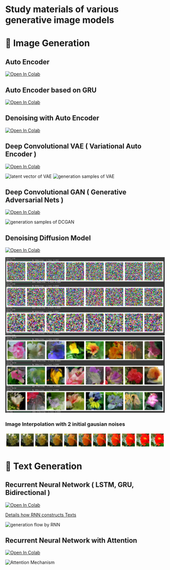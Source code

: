 Study materials of various generative image models
=====

# :shirt: Image Generation

## Auto Encoder

<a href="https://colab.research.google.com/github/shishimaru/GenerativeAIModels/blob/main/image-generation/01-autoencoder.ipynb" target="_blank">
<img src="https://colab.research.google.com/assets/colab-badge.svg" alt="Open In Colab"/></a>


## Auto Encoder based on GRU

<a href="https://colab.research.google.com/github/shishimaru/GenerativeAIModels/blob/main/image-generation/02-recurrent-autoencoder.ipynb" target="_blank">
<img src="https://colab.research.google.com/assets/colab-badge.svg" alt="Open In Colab"/></a>


## Denoising with Auto Encoder

<a href="https://colab.research.google.com/github/shishimaru/GenerativeAIModels/blob/main/image-generation/03-denoising-autoencoder.ipynb" target="_blank">
<img src="https://colab.research.google.com/assets/colab-badge.svg" alt="Open In Colab"/></a>


## Deep Convolutional VAE ( Variational Auto Encoder )

<a href="https://colab.research.google.com/github/shishimaru/GenerativeAIModels/blob/main/image-generation/04-deep-convolutional-vae.ipynb" target="_blank">
<img src="https://colab.research.google.com/assets/colab-badge.svg" alt="Open In Colab"/></a>

![latent vector of VAE](./image-generation/docs/vae/latent-space.png "Latent Vector obtained by VAE")
![generation samples of VAE](./image-generation/docs/vae/generation-samples.png "Images generated with VAE")


## Deep Convolutional GAN ( Generative Adversarial Nets )

<a href="https://colab.research.google.com/github/shishimaru/GenerativeAIModels/blob/main/image-generation/05-deep-convolutional-gan.ipynb" target="_blank">
<img src="https://colab.research.google.com/assets/colab-badge.svg" alt="Open In Colab"/></a>

![generation samples of DCGAN](./image-generation/docs/dcgan/generation-samples.png "Images generated with DCGAN")


## Denoising Diffusion Model

<a href="https://colab.research.google.com/github/shishimaru/GenerativeAIModels/blob/main/image-generation/06-denoising-diffusion-model.ipynb" target="_blank">
<img src="https://colab.research.google.com/assets/colab-badge.svg" alt="Open In Colab"/></a>

![Epoch 1st of DDM training](./image-generation/docs/ddm/train-epoch1.png "Images generated with DDM during training")
![Epoch 50th of DDM training](./image-generation/docs/ddm/train-epoch50.png "Images generated with DDM during training")

### Image Interpolation with 2 initial gausian noises

![Interpolation of Images](./image-generation/docs/ddm/image-interpolation.png "Interpolation of Images")





# :memo: Text Generation

## Recurrent Neural Network ( LSTM, GRU, Bidirectional )

<a href="https://colab.research.google.com/github/shishimaru/GenerativeAIModels/blob/main/text-generation/01-lstm-gru-bidirectional.ipynb" target="_blank">
<img src="https://colab.research.google.com/assets/colab-badge.svg" alt="Open In Colab"/></a>

<a href="./text-generation/docs/text-generation-with-rnn.pdf" target="_blank">Details how RNN constructs Texts</a>


![generation flow by RNN](./text-generation/docs/rnn.png "Text Generation Flow by RNN")



## Recurrent Neural Network with Attention

<a href="https://colab.research.google.com/github/shishimaru/GenerativeAIModels/blob/main/text-generation/02-rnn-attention.ipynb" target="_blank">
<img src="https://colab.research.google.com/assets/colab-badge.svg" alt="Open In Colab"/></a>

![Attention Mechanism](./text-generation/docs/attention.png "Attention Mechanism")
